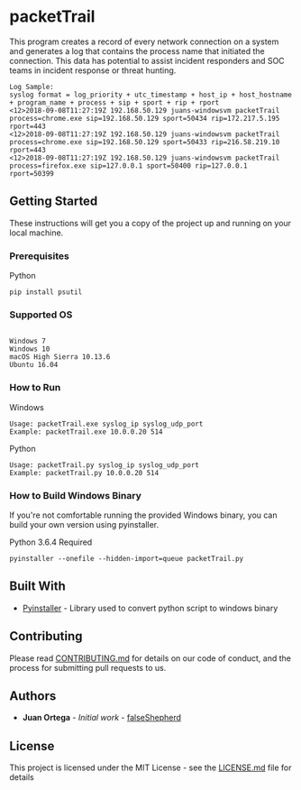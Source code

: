 # packetTrail

This program creates a record of every network connection on a system and generates a log that contains the process name that initiated the connection. This data has potential to assist incident responders and SOC teams in incident response or threat hunting.    
```
Log Sample:
syslog format = log_priority + utc_timestamp + host_ip + host_hostname + program_name + process + sip + sport + rip + rport
<12>2018-09-08T11:27:19Z 192.168.50.129 juans-windowsvm packetTrail process=chrome.exe sip=192.168.50.129 sport=50434 rip=172.217.5.195 rport=443
<12>2018-09-08T11:27:19Z 192.168.50.129 juans-windowsvm packetTrail process=chrome.exe sip=192.168.50.129 sport=50433 rip=216.58.219.10 rport=443
<12>2018-09-08T11:27:19Z 192.168.50.129 juans-windowsvm packetTrail process=firefox.exe sip=127.0.0.1 sport=50400 rip=127.0.0.1 rport=50399
```

## Getting Started

These instructions will get you a copy of the project up and running on your local machine.  

### Prerequisites

Python
```
pip install psutil
```

### Supported OS
```

Windows 7
Windows 10
macOS High Sierra 10.13.6
Ubuntu 16.04
```

### How to Run

Windows
```
Usage: packetTrail.exe syslog_ip syslog_udp_port
Example: packetTrail.exe 10.0.0.20 514
```

Python
```
Usage: packetTrail.py syslog_ip syslog_udp_port
Example: packetTrail.py 10.0.0.20 514
```

### How to Build Windows Binary 
If you're not comfortable running the provided Windows binary, you can build your own version using pyinstaller.

Python 3.6.4 Required
```
pyinstaller --onefile --hidden-import=queue packetTrail.py
```

## Built With

* [Pyinstaller](https://www.pyinstaller.org) - Library used to convert python script to windows binary 


## Contributing

Please read [CONTRIBUTING.md](https://gist.github.com/PurpleBooth/b24679402957c63ec426) for details on our code of conduct, and the process for submitting pull requests to us.

## Authors

* **Juan Ortega** - *Initial work* - [falseShepherd](https://github.com/ucatech)

## License

This project is licensed under the MIT License - see the [LICENSE.md](LICENSE.md) file for details



